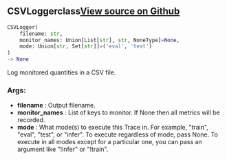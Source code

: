 ## CSVLogger<span class="tag">class</span><a class="sourcelink" href=https://github.com/fastestimator/fastestimator/blob/r1.0/fastestimator/trace/io/csv_logger.py/#L25-L61>View source on Github</a>
```python
CSVLogger(
	filename: str,
	monitor_names: Union[List[str], str, NoneType]=None,
	mode: Union[str, Set[str]]=('eval', 'test')
)
-> None
```
Log monitored quantities in a CSV file.


<h3>Args:</h3>

* **filename** :  Output filename.
* **monitor_names** :  List of keys to monitor. If None then all metrics will be recorded.
* **mode** :  What mode(s) to execute this Trace in. For example, "train", "eval", "test", or "infer". To execute        regardless of mode, pass None. To execute in all modes except for a particular one, you can pass an argument        like "!infer" or "!train".




